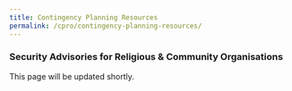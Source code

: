 ```yaml
---
title: Contingency Planning Resources
permalink: /cpro/contingency-planning-resources/
---
```


### Security Advisories for Religious & Community Organisations

This page will be updated shortly.
